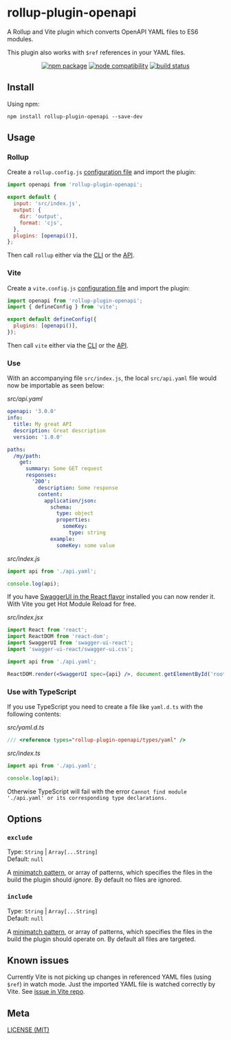 # rollup-plugin-openapi

A Rollup and Vite plugin which converts OpenAPI YAML files to ES6 modules.

This plugin also works with `$ref` references in your YAML files.

<p align="center">
  <a href="https://npmjs.com/package/rollup-plugin-openapi"><img src="https://img.shields.io/npm/v/rollup-plugin-openapi.svg" alt="npm package"></a>
  <a href="https://nodejs.org/en/about/releases/"><img src="https://img.shields.io/node/v/rollup-plugin-openapi.svg" alt="node compatibility"></a>
  <a href="https://github.com/zauni/rollup-plugin-openapi/actions/workflows/ci.yml"><img src="https://github.com/zauni/rollup-plugin-openapi/actions/workflows/ci.yml/badge.svg?branch=main" alt="build status"></a>
</p>

## Install

Using npm:

```console
npm install rollup-plugin-openapi --save-dev
```

## Usage

### Rollup

Create a `rollup.config.js` [configuration file](https://www.rollupjs.org/guide/en/#configuration-files) and import the plugin:

```js
import openapi from 'rollup-plugin-openapi';

export default {
  input: 'src/index.js',
  output: {
    dir: 'output',
    format: 'cjs',
  },
  plugins: [openapi()],
};
```

Then call `rollup` either via the [CLI](https://www.rollupjs.org/guide/en/#command-line-reference) or the [API](https://www.rollupjs.org/guide/en/#javascript-api).

### Vite

Create a `vite.config.js` [configuration file](https://vitejs.dev/config/#config-file) and import the plugin:

```js
import openapi from 'rollup-plugin-openapi';
import { defineConfig } from 'vite';

export default defineConfig({
  plugins: [openapi()],
});
```

Then call `vite` either via the [CLI](https://vitejs.dev/guide/#command-line-interface) or the [API](https://vitejs.dev/guide/api-javascript.html).

### Use

With an accompanying file `src/index.js`, the local `src/api.yaml` file would now be importable as seen below:

_src/api.yaml_

```yaml
openapi: '3.0.0'
info:
  title: My great API
  description: Great description
  version: '1.0.0'

paths:
  /my/path:
    get:
      summary: Some GET request
      responses:
        '200':
          description: Some response
          content:
            application/json:
              schema:
                type: object
                properties:
                  someKey:
                    type: string
              example:
                someKey: some value
```

_src/index.js_

```js
import api from './api.yaml';

console.log(api);
```

If you have [SwaggerUI in the React flavor](https://www.npmjs.com/package/swagger-ui-react) installed you can now render it. With Vite you get Hot Module Reload for free.

_src/index.jsx_

```jsx
import React from 'react';
import ReactDOM from 'react-dom';
import SwaggerUI from 'swagger-ui-react';
import 'swagger-ui-react/swagger-ui.css';

import api from './api.yaml';

ReactDOM.render(<SwaggerUI spec={api} />, document.getElementById('root'));
```

### Use with TypeScript

If you use TypeScript you need to create a file like `yaml.d.ts` with the following contents:

_src/yaml.d.ts_

```ts
/// <reference types="rollup-plugin-openapi/types/yaml" />
```

_src/index.ts_

```ts
import api from './api.yaml';

console.log(api);
```

Otherwise TypeScript will fail with the error `Cannot find module './api.yaml' or its corresponding type declarations.`

## Options

### `exclude`

Type: `String` | `Array[...String]`<br>
Default: `null`

A [minimatch pattern](https://github.com/isaacs/minimatch), or array of patterns, which specifies the files in the build the plugin should _ignore_. By default no files are ignored.

### `include`

Type: `String` | `Array[...String]`<br>
Default: `null`

A [minimatch pattern](https://github.com/isaacs/minimatch), or array of patterns, which specifies the files in the build the plugin should operate on. By default all files are targeted.

## Known issues

Currently Vite is not picking up changes in referenced YAML files (using `$ref`) in watch mode. Just the imported YAML file is watched correctly by Vite. See [issue in Vite repo](https://github.com/vitejs/vite/issues/7024).

## Meta

[LICENSE (MIT)](/LICENSE)
